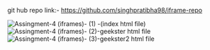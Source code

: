 git hub repo link:- https://github.com/singhpratibha98/iframe-repo

![Assingment-4 (iframes)-  (1) -(index html file)](https://github.com/singhpratibha98/iframe-repo/assets/129493126/247187e5-9743-4df7-8083-0ee98ce5429c)
![Assingment-4 (iframes)-  (2)-geekster html file](https://github.com/singhpratibha98/iframe-repo/assets/129493126/72804eb3-73ce-4341-a228-f4022b978b18)
![Assingment-4 (iframes)-  (3)-geekster2 html file](https://github.com/singhpratibha98/iframe-repo/assets/129493126/43f97c64-fac3-40b9-b10d-f6b3d8899bbc)
